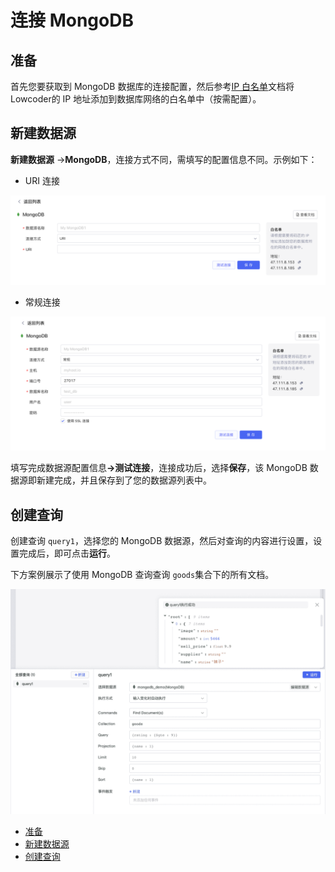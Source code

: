 # 连接 MongoDB

## 准备

首先您要获取到 MongoDB 数据库的连接配置，然后参考[IP 白名单](../ip-allowlist)文档将Lowcoder的 IP 地址添加到数据库网络的白名单中（按需配置）。

## 新建数据源

**新建数据源** -> ​**MongoDB**​，连接方式不同，需填写的配置信息不同。示例如下：

* URI 连接

![](../assets/mongodb-1-20231002172847-bjy2h3z.png)​

* 常规连接

![](../assets/mongodb-2-20231002172847-7d11q1d.png)​

填写完成数据源配置信息​**-&gt;测试连接**​，连接成功后，选择​**保存**​，该 MongoDB 数据源即新建完成，并且保存到了您的数据源列表中。

## 创建查询

创建查询 `query1`​，选择您的 MongoDB 数据源，然后对查询的内容进行设置，设置完成后，即可点击​**运行**​。

下方案例展示了使用 MongoDB 查询查询 `goods`​ 集合下的所有文档。

![](../assets/mongodb-3-20231002172847-zyk4pgx.png)​

* [准备](../database/mongodb#%E5%87%86%E5%A4%87)
* [新建数据源](../database/mongodb#%E6%96%B0%E5%BB%BA%E6%95%B0%E6%8D%AE%E6%BA%90)
* [创建查询](../database/mongodb#%E5%88%9B%E5%BB%BA%E6%9F%A5%E8%AF%A2)
